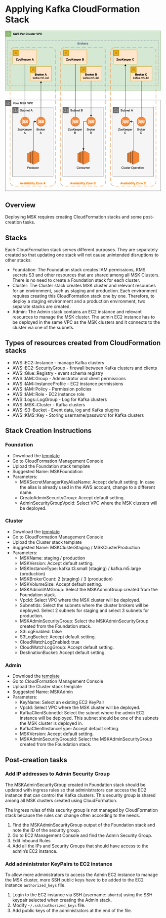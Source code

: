 # Applying Kafka CloudFormation Stack

![MSK Architecture](./msk-architecture.png)

## Overview

Deploying MSK requires creating CloudFormation stacks and some post-creation tasks.

## Stacks

Each CloudFormation stack serves different purposes. They are separately created so that updating one stack will not cause unintended disruptions to other stacks:

* Foundation: The Foundation stack creates IAM permissions, KMS secrets S3 and other resources that are shared among all MSK Clusters. There is no need to create a Foundation stack for each cluster.
* Cluster: The Cluster stack creates MSK cluster and relevant resources for an environment, such as staging and production. Each environment requires creating this CloudFormation stack  one by one. Therefore, to deploy a staging environment and a production environment, two separate stacks are created.
* Admin: The Admin stack contains an EC2 instance and relevant resources to manage the MSK cluster. The admin EC2 instance has to be deployed in the same VPC as the MSK clusters and it connects to the cluster via one of the subnets.

## Types of resources created from CloudFormation stacks

 * AWS::EC2::Instance - manage Kafka clusters
 * AWS::EC2::SecurityGroup - firewall between Kafka clusters and clients
 * AWS::Glue::Registry - event schema registry
 * AWS::IAM::Group - Adminstrator and client permissions
 * AWS::IAM::InstanceProfile - EC2 instance permissions
 * AWS::IAM::Policy - Permission policies
 * AWS::IAM::Role - EC2 instance role
 * AWS::Logs::LogGroup - Log for Kafka clusters
 * AWS::MSK::Cluster - Kafka clusters
 * AWS::S3::Bucket - Event data, log and Kafka plugins
 * AWS::KMS::Key - Storing username/password for Kafka clusters

## Stack Creation Instructions

### Foundation

* Download the [template](./MSKFoundation.yaml)
* Go to CloudFormation Management Console
* Upload the Foundation stack template
* Suggested Name: MSKFoundation
* Parameters:
	* MSKSecretManagerKeyAliasName: Accept default setting. In case the alias is already used in the AWS account, change to a different name.
	* CreateAdminSecurityGroup: Accept default setting.
	* AdminSecurityGroupVpcId: Select VPC where the MSK clusters will be deployed.
	
### Cluster

* Download the [template](./MSKCluster.yaml)
* Go to CloudFormation Management Console
* Upload the Cluster stack template
* Suggested Name: MSKClusterStaging / MSKClusterProduction
* Parameters:
	* MSKName: staging / production
	* MSKVersion: Accept default setting.
	* MSKInstanceType: kafka.t3.small (staging) / kafka.m5.large (production)
	* MSKBrokerCount: 2 (staging) / 3 (production)
	* MSKVolumeSize: Accept default setting.
	* MSKAdminIAMGroup: Select the MSKAdminGroup created from the Foundation stack.
	* VpcId: Select VPC where the MSK cluster will be deployed.
	* SubnetIds: Select the subnets where the cluster brokers will be deployed. Select 2 subnets for staging and select 3 subnets for production.
	* MSKAdminSecurityGroup: Select the MSKAdminSecurityGroup created from the Foundation stack.
	* S3LogEnabled: false
	* S3LogBucket: Accept default setting.
	* CloudWatchLogEnabled: true
	* CloudWatchLogGroup: Accept default setting.
	* DestinationBucket: Accept default setting.

### Admin

* Download the [template](./MSKAdmin.yaml)
* Go to CloudFormation Management Console
* Upload the Cluster stack template
* Suggested Name: MSKAdmin
* Parameters:
	* KeyName: Select an existing EC2 KeyPair
	* VpcId: Select VPC where the MSK cluster will be deployed.
	* KafkaClientSubnetId: Select the subnet where the admin EC2 instance will be deployed. This subnet should be one of the subnets the MSK cluster is deployed in.
	* KafkaClientInstanceType: Accept default setting.
	* MSKVersion: Accept default setting.
	* MSKAdminSecurityGroupId: Select the MSKAdminSecurityGroup created from the Foundation stack. 

## Post-creation tasks

### Add IP addresses to Admin Security Group

The MSKAdminSecurityGroup created in Foundation stack should be updated with ingress rules so that administrators can access the EC2 instance that can control the Kafka clusters. This security group is shared among all MSK clusters created using CloudFormation.

The ingress rules of this security group is not managed by CloudFormation stack because the rules can change often according to the needs.

1. Find the MSKAdminSecurityGroup output of the Foundation stack and note the ID of the security group.
2. Go to EC2 Management Console and find the Admin Security Group.
3. Edit Inbound Rules
4. Add all the IPs and Security Groups that should have access to the admin’s EC2 instance.

### Add administrator KeyPairs to EC2 instance

To allow more administrators to access the Admin EC2 instance to manage the MSK cluster, more SSH public keys have to be added to the EC2 instance `authorized_keys` file.

1. Login to the EC2 instance via SSH (username: `ubuntu`) using the SSH keypair selected when creating the Admin stack.
2. Modify `~/.ssh/authorized_keys` file.
3. Add public keys of the administrators at the end of the file.
